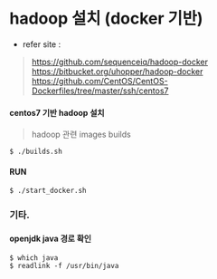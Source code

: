 hadoop 설치 (docker 기반)
=========================

-	refer site :

> https://github.com/sequenceiq/hadoop-docker <br /> https://bitbucket.org/uhopper/hadoop-docker <br /> https://github.com/CentOS/CentOS-Dockerfiles/tree/master/ssh/centos7

#### centos7 기반 hadoop 설치

> hadoop 관련 images builds

```
$ ./builds.sh
```

#### RUN

```
$ ./start_docker.sh
```

### 기타.

#### openjdk java 경로 확인

```
$ which java
$ readlink -f /usr/bin/java
```
